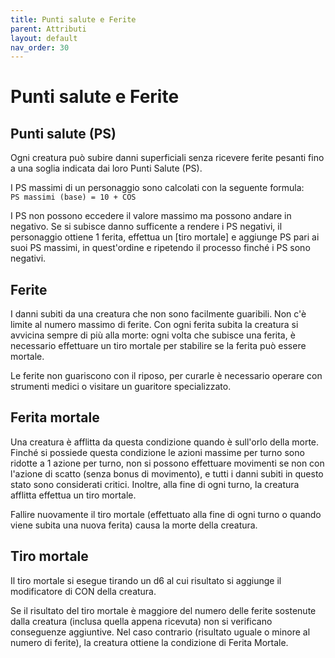 ```yaml
---
title: Punti salute e Ferite
parent: Attributi
layout: default
nav_order: 30
---
```


# **Punti salute e Ferite**

## **Punti salute (PS)**

Ogni creatura può subire danni superficiali senza ricevere ferite pesanti fino a una soglia indicata dai loro Punti Salute (PS).

I PS massimi di un personaggio sono calcolati con la seguente formula:  
`PS massimi (base) = 10 + COS`

I PS non possono eccedere il valore massimo ma possono andare in negativo. Se si subisce danno sufficente a rendere i PS negativi, il personaggio ottiene 1 ferita, effettua un [tiro mortale] e aggiunge PS pari ai suoi PS massimi, in quest'ordine e ripetendo il processo finché i PS sono negativi.

## **Ferite**

I danni subiti da una creatura che non sono facilmente guaribili.
Non c'è limite al numero massimo di ferite.
Con ogni ferita subita la creatura si avvicina sempre di più alla morte: ogni volta che subisce una ferita, è necessario effettuare un tiro mortale per stabilire se la ferita può essere mortale.

Le ferite non guariscono con il riposo, per curarle è necessario operare con strumenti medici o visitare un guaritore specializzato.

## **Ferita mortale**

Una creatura è afflitta da questa condizione quando è sull'orlo della morte.
Finché si possiede questa condizione le azioni massime per turno sono ridotte a 1 azione per turno, non si possono effettuare movimenti se non con l'azione di scatto (senza bonus di movimento), e tutti i danni subiti in questo stato sono considerati critici. Inoltre, alla fine di ogni turno, la creatura afflitta effettua un tiro mortale.

Fallire nuovamente il tiro mortale (effettuato alla fine di ogni turno o quando viene subita una nuova ferita) causa la morte della creatura.

## **Tiro mortale**

Il tiro mortale si esegue tirando un d6 al cui risultato si aggiunge il modificatore di CON della creatura.

Se il risultato del tiro mortale è maggiore del numero delle ferite sostenute dalla creatura (inclusa quella appena ricevuta) non si verificano conseguenze aggiuntive.
Nel caso contrario (risultato uguale o minore al numero di ferite), la creatura ottiene la condizione di Ferita Mortale.